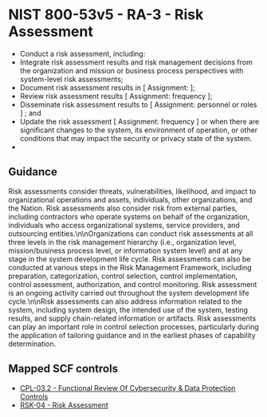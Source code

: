 # NIST 800-53v5 - RA-3 - Risk Assessment
- Conduct a risk assessment, including:
- Integrate risk assessment results and risk management decisions from the organization and mission or business process perspectives with system-level risk assessments;
- Document risk assessment results in \[ Assignment:  \];
- Review risk assessment results \[ Assignment: frequency \];
- Disseminate risk assessment results to \[ Assignment: personnel or roles \] ; and
- Update the risk assessment \[ Assignment: frequency \] or when there are significant changes to the system, its environment of operation, or other conditions that may impact the security or privacy state of the system.
- 
## Guidance
Risk assessments consider threats, vulnerabilities, likelihood, and impact to organizational operations and assets, individuals, other organizations, and the Nation. Risk assessments also consider risk from external parties, including contractors who operate systems on behalf of the organization, individuals who access organizational systems, service providers, and outsourcing entities.\n\nOrganizations can conduct risk assessments at all three levels in the risk management hierarchy (i.e., organization level, mission/business process level, or information system level) and at any stage in the system development life cycle. Risk assessments can also be conducted at various steps in the Risk Management Framework, including preparation, categorization, control selection, control implementation, control assessment, authorization, and control monitoring. Risk assessment is an ongoing activity carried out throughout the system development life cycle.\n\nRisk assessments can also address information related to the system, including system design, the intended use of the system, testing results, and supply chain-related information or artifacts. Risk assessments can play an important role in control selection processes, particularly during the application of tailoring guidance and in the earliest phases of capability determination.
## Mapped SCF controls
- [CPL-03.2 - Functional Review Of Cybersecurity & Data Protection Controls](../scf/cpl-032-functionalreviewofcybersecurity&dataprotectioncontrols.md)
- [RSK-04 - Risk Assessment](../scf/rsk-04-riskassessment.md)